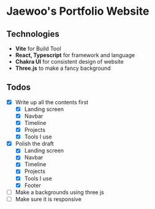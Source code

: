 # Jaewoo's Portfolio Website
## Technologies
- <b>Vite</b> for Build Tool
- <b>React, Typescript</b> for framework and language
- <b>Chakra UI</b> for consistent design of website
- <b>Three.js</b> to make a fancy background

## Todos
- [x] Write up all the contents first
    - [x] Landing screen
    - [x] Navbar
    - [x] Timeline
    - [x] Projects
    - [x] Tools I use
- [x] Polish the draft
    - [x] Landing screen
    - [x] Navbar
    - [x] Timeline
    - [x] Projects
    - [x] Tools I use
    - [x] Footer
- [ ] Make a backgrounds using three js
- [ ] Make sure it is responsive
